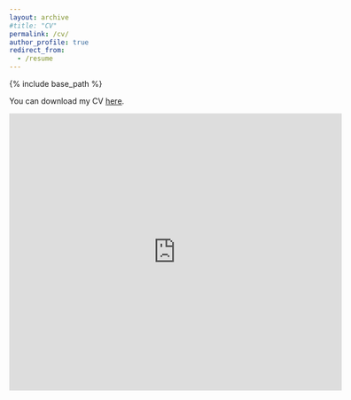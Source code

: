 ```yaml
---
layout: archive
#title: "CV"
permalink: /cv/
author_profile: true
redirect_from:
  - /resume
---
```


{% include base_path %}

You can download my CV [here](/files/Murad_Zeynalli_CV.pdf). 

<embed src="https://mzeynalli1.github.io/files/Murad_Zeynalli_CV.pdf" type="application/pdf" width="600px" height="500px" />

<!-- Publications
======
  <ul>{% for post in site.publications %}
    {% include archive-single-cv.html %}
  {% endfor %}</ul> -->
  
<!-- Talks
======
  <ul>{% for post in site.talks %}
    {% include archive-single-talk-cv.html %}
  {% endfor %}</ul> -->
  



<!-- Service and leadership
======
* Currently signed in to 43 different slack teams -->
